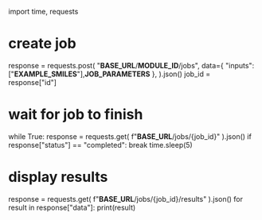 import time, requests

# create job
response = requests.post(
    "__BASE_URL__/__MODULE_ID__/jobs",
    data={ 
        "inputs": ["__EXAMPLE_SMILES__"],__JOB_PARAMETERS__
    },
).json()
job_id = response["id"]

# wait for job to finish
while True:
    response = requests.get(
        f"__BASE_URL__/jobs/{job_id}"
    ).json()
    if response["status"] == "completed":
        break
    time.sleep(5)

# display results
response = requests.get(
    f"__BASE_URL__/jobs/{job_id}/results"
).json()
for result in response["data"]:
    print(result)